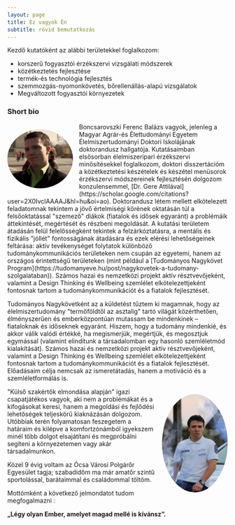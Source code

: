 ```yaml
---
layout: page
title: Ez vagyok Én                        
subtitle: rövid bemutatkozás
---
```

<p>Kezdő kutatóként az alábbi területekkel foglalkozom:</p>

<ul>
  <li>korszerű fogyasztói érzékszervi vizsgálati módszerek</li>
  <li>közétkeztetés fejlesztése</li>
  <li> termék-és technológia fejlesztés</li>
  <li>szemmozgás-nyomonkövetés, bőrellenállás-alapú vizsgálatok</li>
  <li>Megváltozott fogyasztói környezetek</li>
</ul>



### Short bio

<p style="float: left; margin-right: 14px; width: 150px;">
  <img src="/img/félprofil.png" alt="Profilkép" 
       style="width: 100%; height: auto; border-radius: 50%;">
</p>
Boncsarovszki Ferenc Balázs vagyok, jelenleg a Magyar Agrár-és Élettudományi Egyetem Élelmiszertudományi Doktori Iskolájának doktorandusz hallgatója. Kutatásaimban elsősorban élelmiszeripari érzékszervi minősítésekkel foglalkozom, 
doktori disszertációm a közétkeztetési készételek és készétel menüsorok érzékszervi módszereinek fejlesztésén dolgozom konzulensemmel, [Dr. Gere Attilával](https://scholar.google.com/citations?user=2X0IvcIAAAAJ&hl=hu&oi=ao). Doktorandusz létem mellett elkötelezett feladatomnak tekintem a jövő értelmiségi körének oktatásán túl a felsőoktatással "szemező" diákok (fiatalok és idősek egyaránt) a problémáik áttekintését, megértését és részbeni megoldását. A kutatási területem átadásán felül felelősségként tekintek a felzárkóztatásra, a mentális és fizikális "jóllét" fontosságának átadására és ezek elérési lehetőségeinek feltárása: aktív tevékenységet folytatok különböző tudománykommunikációs területeken nem csupán az egyetemi, hanem az országos érintettségű területeken (mint például a [Tudományos Nagykövet Program](https://tudomanyeve.hu/post/nagykovetek-a-tudomany-szolgalataban)). Számos hazai és nemzetközi projekt aktív résztvevőjeként, valamint a Design Thinking és Wellbeing szemlélet elkötelezettjeként fontosnak tartom a tudománykommunikációt és a fiatalok fejlesztését. 

Tudományos Nagykövetként az a küldetést tűztem ki magamnak, hogy az élelmiszertudomány "termőföldtől az asztalig" tartó világát közérthetően, élményszerűen és emberközpontúan mutassam be mindenkinek – fiataloknak és időseknek egyaránt. Hiszem, hogy a tudomány mindenkié, és akkor válik valódi értékké, ha megismerjük, megértjük, és megosztjuk egymással (valamint elindítunk a társadalomban egy hasonló szemléletmód kialakítását).  Számos hazai és nemzetközi projekt aktív résztvevőjeként, valamint a Design Thinking és Wellbeing szemlélet elkötelezettjeként fontosnak tartom a tudománykommunikációt és a fiatalok fejlesztését. Előadásaim célja nemcsak az ismeretátadás, hanem a motiváció és a szemléletformálás is.

<p style="float: right; margin-left: 14px; width: 150px;">
  <img src="/img/polgárőrség.png" alt="Polgárőrség" 
       style="width: 100%; height: auto; border-radius: 50%;">
</p>

"Külső szakértők elmondása alapján" igazi csapatjátékos vagyok, aki nem a problémákat és a kifogásokat keresi, hanem a megoldási és fejlődési lehetőségek teljeskörű kiaknázásán dolgozom. Utóbbiak terén folyamatosan feszegetem a határaim és kilépve a komfortzónámból igyekszem minél több dolgot elsajátítani és megpróbálni segíteni a környezetemen vagy akár társadalmunkon.


Közel 9 évig voltam az Ócsa Városi Polgárőr Egyesület tagja; szabadidőm ma már amatőr szintű sportolással, barátaimmal és családommal töltöm.  

Mottómként a következő jelmondatot tudom megfogalmazni :

**„Légy olyan Ember, amelyet magad mellé is kívánsz”.**

